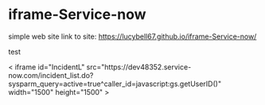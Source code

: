 # iframe-Service-now
simple web site
link to site: https://lucybell67.github.io/iframe-Service-now/



test


<body>< iframe id="IncidentL" src="https://dev48352.service-now.com/incident_list.do?sysparm_query=active=true^caller_id=javascript:gs.getUserID()" width="1500" height="1500" ></iframe>
<script> document.body.scroll=”no”;</script>
</body>
